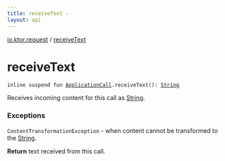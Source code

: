 ```yaml
---
title: receiveText - 
layout: api
---
```


<div class='api-docs-breadcrumbs'><a href="index.html">io.ktor.request</a> / <a href="./receive-text.html">receiveText</a></div>

# receiveText

<div class="signature"><code><span class="keyword">inline</span> <span class="keyword">suspend</span> <span class="keyword">fun </span><a href="../io.ktor.application/-application-call/index.html"><span class="identifier">ApplicationCall</span></a><span class="symbol">.</span><span class="identifier">receiveText</span><span class="symbol">(</span><span class="symbol">)</span><span class="symbol">: </span><a href="https://kotlinlang.org/api/latest/jvm/stdlib/kotlin/-string/index.html"><span class="identifier">String</span></a></code></div>

Receives incoming content for this call as <a href="https://kotlinlang.org/api/latest/jvm/stdlib/kotlin/-string/index.html">String</a>.

### Exceptions

<code>ContentTransformationException</code> - when content cannot be transformed to the <a href="https://kotlinlang.org/api/latest/jvm/stdlib/kotlin/-string/index.html">String</a>.

**Return**
text received from this call.

